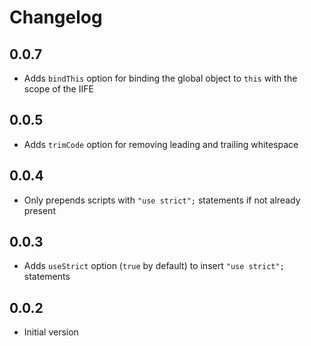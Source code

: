 # Changelog

## 0.0.7

- Adds `bindThis` option for binding the global object to `this` with the scope of the IIFE


## 0.0.5

- Adds `trimCode` option for removing leading and trailing whitespace


## 0.0.4

- Only prepends scripts with `"use strict";` statements if not already present


## 0.0.3

- Adds `useStrict` option (`true` by default) to insert `"use strict";` statements


## 0.0.2

- Initial version
